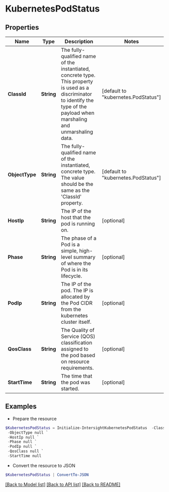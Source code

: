 # KubernetesPodStatus
## Properties

Name | Type | Description | Notes
------------ | ------------- | ------------- | -------------
**ClassId** | **String** | The fully-qualified name of the instantiated, concrete type. This property is used as a discriminator to identify the type of the payload when marshaling and unmarshaling data. | [default to "kubernetes.PodStatus"]
**ObjectType** | **String** | The fully-qualified name of the instantiated, concrete type. The value should be the same as the &#39;ClassId&#39; property. | [default to "kubernetes.PodStatus"]
**HostIp** | **String** | The IP of the host that the pod is running on. | [optional] 
**Phase** | **String** | The phase of a Pod is a simple, high-level summary of where the Pod is in its lifecycle. | [optional] 
**PodIp** | **String** | The IP of the pod. The IP is allocated by the Pod CIDR from the kubernetes cluster itself. | [optional] 
**QosClass** | **String** | The Quality of Service (QOS) classification assigned to the pod based on resource requirements. | [optional] 
**StartTime** | **String** | The time that the pod was started. | [optional] 

## Examples

- Prepare the resource
```powershell
$KubernetesPodStatus = Initialize-IntersightKubernetesPodStatus  -ClassId null `
 -ObjectType null `
 -HostIp null `
 -Phase null `
 -PodIp null `
 -QosClass null `
 -StartTime null
```

- Convert the resource to JSON
```powershell
$KubernetesPodStatus | ConvertTo-JSON
```

[[Back to Model list]](../README.md#documentation-for-models) [[Back to API list]](../README.md#documentation-for-api-endpoints) [[Back to README]](../README.md)

